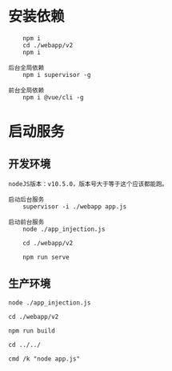 # 安装依赖

        npm i 
        cd ./webapp/v2
        npm i

    后台全局依赖
        npm i supervisor -g
    
    前台全局依赖
        npm i @vue/cli -g 

# 启动服务

## 开发环境

    nodeJS版本：v10.5.0，版本号大于等于这个应该都能跑。
    
    启动后台服务
        supervisor -i ./webapp app.js
        
    启动前台服务
        node ./app_injection.js
        
        cd ./webapp/v2

        npm run serve


## 生产环境

    node ./app_injection.js

    cd ./webapp/v2

    npm run build

    cd ../../

    cmd /k "node app.js"

    


